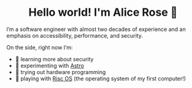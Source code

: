<h1 align="center">Hello world! I'm Alice Rose 👋</h1>
<p>
  I’m a software engineer with almost two decades of experience and an emphasis on accessibility, performance, and security.
</p>

On the side, right now I’m:
- 🔐 learning more about security
- 🧪 experimenting with [Astro](https://astro.build)
- 🔌 trying out hardware programming
- 💾 playing with [Risc OS](https://www.riscosopen.org/content/) (the operating system of my first computer!)
